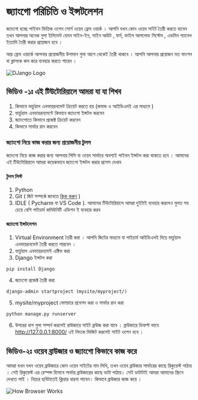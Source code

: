 # জ্যাংগো পরিচিতি ও ইন্সটলেশন 


জ্যাংগো হচ্ছে পাইথন ভিত্তিক  ওপেন সোর্স ওয়েব ফ্রেম ওয়ার্ক । আপনি যখন কোন ওয়েব সাইট তৈরী করতে যাবেন তখন আপনার অনেক গুলা ইলিমেন্ট যেমন সাইন-ইন, সাইন আউট , ফর্ম, ফাইল  আপলোড সিস্টেম , এডমিন প্যানেল ইত্যাদি তৈরী করার প্রয়োজন হবে । 

আর ফ্রেম ওয়ার্কে আপনার প্রয়োজনীয় উপাদান গুলা আগে থেকেই তৈরী থাকবে । আপনি আপনার প্রয়োজন মত ফাংশন বা ক্লাসকে কল করে ব্যবহার করতে পারেন । 

![DJango Logo](https://upload.wikimedia.org/wikipedia/commons/thumb/7/75/Django_logo.svg/2560px-Django_logo.svg.png)

## ভিডিও -১ঃ এই টিউটোরিয়ালে আমরা যা যা শিখব 

1. কিভাবে ভার্চুয়াল এনভায়রনমেন্ট ক্রিয়েট করতে হয় (কমান্ড ও আইডিএলই এর মাধ্যমে )
2. ভার্চুয়াল এনভায়রনমেন্টে কিভাবে জ্যাংগো ইন্সটল করবেন 
3. জ্যাংগোতে কিভাবে প্রজেক্ট ক্রিয়েট করবেন 
4. কিভাবে সার্ভার রান করবেন 


### জ্যাংগো নিয়ে কাজ করার জন্য প্রয়োজনীয় টুলস 

জ্যাংগো নিয়ে কাজ করার জন্য আপনার পিসি বা ওয়েব সার্ভারে অবশ্যই পাইথন ইন্সটল করা থাকতে হবে । আমাদের এই টিউটোরিয়ালে আমরা কয়েকভাবে জ্যাংগো ইন্সটল করার প্রসেস দেখাব 

#### টুলস লিস্ট 
1. Python 
2. Git ( জিট সম্পর্কে জানতে [ক্লিক করুন](https://github.com/aouwalitshikkha/Django-Course-Bangla/tree/main/github-basics) )
3. IDLE ( Pycharm বা VS Code ). আমাদের টিউটোরিয়ালে আমরা দুইটাই ব্যবহার করলেও মুলত সব চেয়ে বেশি পাইচার্ম কমিউনিটি এডিশন ই ব্যবহার করব 

#### জ্যাংগো ইন্সটলেশন 
1. Virtual Environment তৈরী করা । আপনি জিটের মাধ্যমে বা পাইচার্ম আইডিএলই দিয়ে ভার্চুয়াল এনভায়রনমেন্ট তৈরী করতে পারবেন । 
2. ভার্চুয়াল এনভায়রনমেন্ট এক্টিভ করা 
3. Django ইন্সটল করা 
```code
pip install Django
```
4. জ্যাংগো প্রজেক্ট তৈরী করা 
```code
django-admin startproject (mysite/myproject/)
```
5. mysite/myproject ফোল্ডারে প্রবেশন করা ও সার্ভার রান করা 
```code 
python manage.py runserver
```
6.  উপরের ধাপ গুলা সম্পর্ন করলেই রাউজারে সাইট ব্রাউজ করা যাবে । ব্রাউজারে ডিফল্ট ভাবে http://127.0.0.1:8000/ এই লিংকে ভিজিট করলেই সাইট ওপেন হবে ।


## ভিডিও-২ঃ ওয়েব ব্রাউজার ও জ্যাংগো কিভাবে কাজ করে 


আমরা যখন যখন ওয়েব ব্রাউজারে কোন ওয়েব সাইটের নাম লিখি, তখন ওয়েব ব্রাউজার সার্ভারের কাছে রিকুয়েস্ট পাঠায় । সেই রিকুয়েস্ট এর রেস্পন্স হিসাবে সার্ভার ব্রাউজারের কাছে ডাটা পাঠায়। সেই ডাটাটাই আমরা আমাদের স্ক্রিনে দেখতে পাই । নিচের ছবিটাতেই ক্লিয়ার ধারনা পাবেন। কিভাবে ব্রাউজার কাজ করে ।

![How Browser Works](../images/browser_works.jpg)



